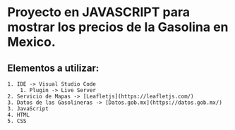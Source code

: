 # Proyecto en JAVASCRIPT para mostrar los precios de la Gasolina en Mexico.

## Elementos a utilizar:
    1. IDE -> Visual Studio Code
        1. Plugin -> Live Server
    2. Servicio de Mapas -> [Leafletjs](https://leafletjs.com/)
    3. Datos de las Gasolineras -> [Datos.gob.mx](https://datos.gob.mx/)
    3. JavaScript
    4. HTML
    5. CSS



